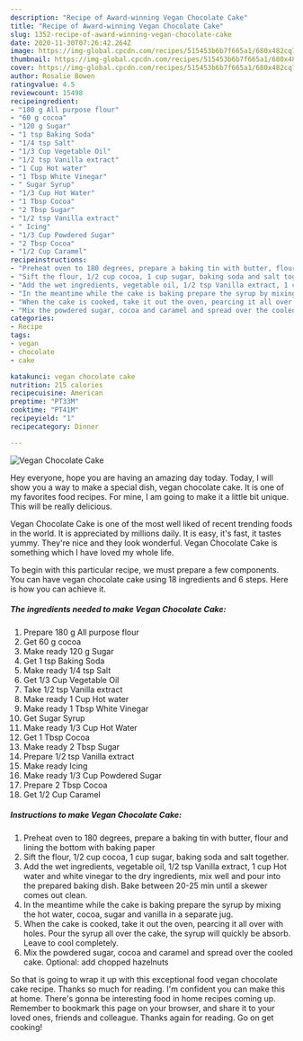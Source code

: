 ```yaml
---
description: "Recipe of Award-winning Vegan Chocolate Cake"
title: "Recipe of Award-winning Vegan Chocolate Cake"
slug: 1352-recipe-of-award-winning-vegan-chocolate-cake
date: 2020-11-30T07:26:42.264Z
image: https://img-global.cpcdn.com/recipes/515453b6b7f665a1/680x482cq70/vegan-chocolate-cake-recipe-main-photo.jpg
thumbnail: https://img-global.cpcdn.com/recipes/515453b6b7f665a1/680x482cq70/vegan-chocolate-cake-recipe-main-photo.jpg
cover: https://img-global.cpcdn.com/recipes/515453b6b7f665a1/680x482cq70/vegan-chocolate-cake-recipe-main-photo.jpg
author: Rosalie Bowen
ratingvalue: 4.5
reviewcount: 15498
recipeingredient:
- "180 g All purpose flour"
- "60 g cocoa"
- "120 g Sugar"
- "1 tsp Baking Soda"
- "1/4 tsp Salt"
- "1/3 Cup Vegetable Oil"
- "1/2 tsp Vanilla extract"
- "1 Cup Hot water"
- "1 Tbsp White Vinegar"
- " Sugar Syrup"
- "1/3 Cup Hot Water"
- "1 Tbsp Cocoa"
- "2 Tbsp Sugar"
- "1/2 tsp Vanilla extract"
- " Icing"
- "1/3 Cup Powdered Sugar"
- "2 Tbsp Cocoa"
- "1/2 Cup Caramel"
recipeinstructions:
- "Preheat oven to 180 degrees, prepare a baking tin with butter, flour and lining the bottom with baking paper"
- "Sift the flour, 1/2 cup cocoa, 1 cup sugar, baking soda and salt together."
- "Add the wet ingredients, vegetable oil, 1/2 tsp Vanilla extract, 1 cup Hot water and white vinegar to the dry ingredients, mix well and pour into the prepared baking dish. Bake between 20-25 min until a skewer comes out clean."
- "In the meantime while the cake is baking prepare the syrup by mixing the hot water, cocoa, sugar and vanilla in a separate jug."
- "When the cake is cooked, take it out the oven, pearcing it all over with holes. Pour the syrup all over the cake, the syrup will quickly be absorb. Leave to cool completely."
- "Mix the powdered sugar, cocoa and caramel and spread over the cooled cake. Optional: add chopped hazelnuts"
categories:
- Recipe
tags:
- vegan
- chocolate
- cake

katakunci: vegan chocolate cake 
nutrition: 215 calories
recipecuisine: American
preptime: "PT33M"
cooktime: "PT41M"
recipeyield: "1"
recipecategory: Dinner

---
```



![Vegan Chocolate Cake](https://img-global.cpcdn.com/recipes/515453b6b7f665a1/680x482cq70/vegan-chocolate-cake-recipe-main-photo.jpg)

Hey everyone, hope you are having an amazing day today. Today, I will show you a way to make a special dish, vegan chocolate cake. It is one of my favorites food recipes. For mine, I am going to make it a little bit unique. This will be really delicious.



Vegan Chocolate Cake is one of the most well liked of recent trending foods in the world. It is appreciated by millions daily. It is easy, it's fast, it tastes yummy. They're nice and they look wonderful. Vegan Chocolate Cake is something which I have loved my whole life.


To begin with this particular recipe, we must prepare a few components. You can have vegan chocolate cake using 18 ingredients and 6 steps. Here is how you can achieve it.

<!--inarticleads1-->

##### The ingredients needed to make Vegan Chocolate Cake:

1. Prepare 180 g All purpose flour
1. Get 60 g cocoa
1. Make ready 120 g Sugar
1. Get 1 tsp Baking Soda
1. Make ready 1/4 tsp Salt
1. Get 1/3 Cup Vegetable Oil
1. Take 1/2 tsp Vanilla extract
1. Make ready 1 Cup Hot water
1. Make ready 1 Tbsp White Vinegar
1. Get  Sugar Syrup
1. Make ready 1/3 Cup Hot Water
1. Get 1 Tbsp Cocoa
1. Make ready 2 Tbsp Sugar
1. Prepare 1/2 tsp Vanilla extract
1. Make ready  Icing
1. Make ready 1/3 Cup Powdered Sugar
1. Prepare 2 Tbsp Cocoa
1. Get 1/2 Cup Caramel




<!--inarticleads2-->

##### Instructions to make Vegan Chocolate Cake:

1. Preheat oven to 180 degrees, prepare a baking tin with butter, flour and lining the bottom with baking paper
1. Sift the flour, 1/2 cup cocoa, 1 cup sugar, baking soda and salt together.
1. Add the wet ingredients, vegetable oil, 1/2 tsp Vanilla extract, 1 cup Hot water and white vinegar to the dry ingredients, mix well and pour into the prepared baking dish. Bake between 20-25 min until a skewer comes out clean.
1. In the meantime while the cake is baking prepare the syrup by mixing the hot water, cocoa, sugar and vanilla in a separate jug.
1. When the cake is cooked, take it out the oven, pearcing it all over with holes. Pour the syrup all over the cake, the syrup will quickly be absorb. Leave to cool completely.
1. Mix the powdered sugar, cocoa and caramel and spread over the cooled cake. Optional: add chopped hazelnuts




So that is going to wrap it up with this exceptional food vegan chocolate cake recipe. Thanks so much for reading. I'm confident you can make this at home. There's gonna be interesting food in home recipes coming up. Remember to bookmark this page on your browser, and share it to your loved ones, friends and colleague. Thanks again for reading. Go on get cooking!
